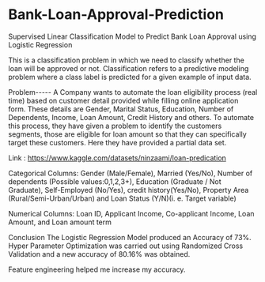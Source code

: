 # Bank-Loan-Approval-Prediction
Supervised Linear Classification Model to Predict Bank Loan Approval using Logistic Regression

This is a classification problem in which we need to classify whether the loan will be approved or not. 
Classification refers to a predictive modeling problem where a class label is predicted for a given example of input data. 

Problem-----
A Company wants to automate the loan eligibility process (real time) based on customer detail provided while filling online application form. 
These details are Gender, Marital Status, Education, Number of Dependents, Income, Loan Amount, Credit History and others. 
To automate this process, they have given a problem to identify the customers segments, 
those are eligible for loan amount so that they can specifically target these customers. Here they have provided a partial data set.

Link : https://www.kaggle.com/datasets/ninzaami/loan-predication

Categorical Columns: Gender (Male/Female), Married (Yes/No), Number of dependents (Possible values:0,1,2,3+), Education (Graduate / Not Graduate), 
Self-Employed (No/Yes), credit history(Yes/No), Property Area (Rural/Semi-Urban/Urban) and Loan Status (Y/N)(i. e. Target variable)

Numerical Columns: Loan ID, Applicant Income, Co-applicant Income, Loan Amount, and Loan amount term

Conclusion
The Logistic Regression Model produced an Accuracy of 73%.
Hyper Parameter Optimization was carried out using Randomized Cross Validation and a new accuracy of 80.16% was obtained.

Feature engineering helped me increase my accuracy.
